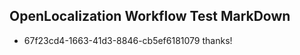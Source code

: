 ## OpenLocalization Workflow Test MarkDown
* 67f23cd4-1663-41d3-8846-cb5ef6181079 thanks!

<!--HONumber=Jul16_HO2-->


